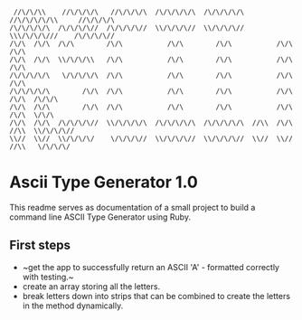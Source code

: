```
 //\/\/\\    //\/\/\/\   //\/\/\/\  /\/\/\/\/\  /\/\/\/\/\    //\/\/\/\/\\     //\/\/\/\  
/\/\/\/\/\  /\/\/\/\//  /\/\/\/\//  \\/\/\/\//  \\/\/\/\//    \\\/\/\/\///    /\/\/\/\//
/\/\  /\/\  /\/\        /\/\           /\/\        /\/\           /\/\        /\/\
/\/\  /\/\  \\/\/\/\\   /\/\           /\/\        /\/\           /\/\        /\/\
/\/\/\/\/\   \/\/\/\/\  /\/\           /\/\        /\/\           /\/\        /\/\
/\/\/\/\/\        /\/\  /\/\           /\/\        /\/\           /\/\        /\/\  /\/\/\
/\/\  /\/\        /\/\  /\/\           /\/\        /\/\           /\/\        /\/\  \/\/\
/\/\  /\/\  /\/\/\/\//  \\/\/\/\/\  /\/\/\/\/\  /\/\/\/\/\  //\\  /\/\  //\\  \\/\/\/\//    
\\//  \\//  \\/\/\/\/    \/\/\/\//  \\/\/\/\//  \\/\/\/\//  \\//  \\//  //\\   \/\/\/\/   
```

# Ascii Type Generator 1.0

This readme serves as documentation of a small project to build a command line ASCII Type Generator using Ruby.

## First steps
* ~get the app to successfully return an ASCII 'A' - formatted correctly with testing.~
* create an array storing all the letters.
* break letters down into strips that can be combined to create the letters in the method dynamically.
